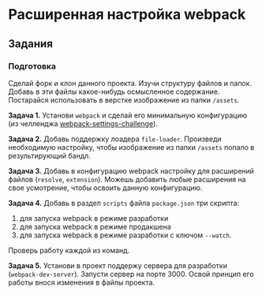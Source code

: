 # Расширенная настройка webpack

## Задания

### Подготовка

Сделай форк и клон данного проекта. Изучи структуру файлов и папок. Добавь в эти файлы какое-нибудь осмысленное содержание. Постарайся использовать в верстке изображение из папки `/assets`.

**Задача 1.** Установи `webpack` и сделай его минимальную конфигурацию (из челленджа [webpack-settings-challenge](https://github.com/intocode/webpack-settings-challenge/)).

**Задача 2.** Добавь поддержку лоадера `file-loader`. Произведи необходимую настройку, чтобы изображение из папки `/assets` попало в результирующий бандл.

**Задача 3.** Добавь в конфигурацию webpack настройку для расширений файлов (`resolve`, `extension`). Можешь добавить любые расширения на свое усмотрение, чтобы освоить данную конфигурацию.

**Задача 4.** Добавь в раздел `scripts` файла `package.json` три скрипта: 
1) для запуска webpack в режиме разработки
2) для запуска webpack в режиме продакшена
3) для запуска webpack в режиме разработки с ключом `--watch`.

Проверь работу каждой из команд.

**Задача 5.** Установи в проект поддержу сервера для разработки (`webpack-dev-server`). Запусти сервер на порте 3000. Освой принцип его работы внося изменения в файлы проекта.
